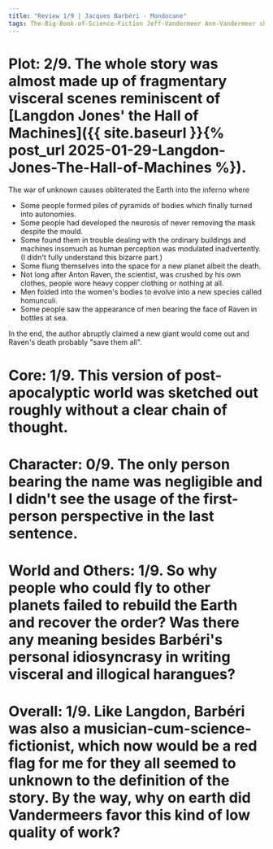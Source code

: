 ```yaml
---
title: "Review 1/9 | Jacques Barbéri - Mondocane"
tags: The-Big-Book-of-Science-Fiction Jeff-Vandermeer Ann-Vandermeer short-story novelette science-fiction 1954- 1983
---
```






# Plot: 2/9. The whole story was almost made up of fragmentary visceral scenes reminiscent of [Langdon Jones' the Hall of Machines]({{ site.baseurl }}{% post_url 2025-01-29-Langdon-Jones-The-Hall-of-Machines %}).
The war of unknown causes obliterated the Earth into the inferno where 
+ Some people formed piles of pyramids of bodies which finally turned into autonomies.
+ Some people had developed the neurosis of never removing the mask despite the mould.
+ Some found them in trouble dealing with the ordinary buildings and machines insomuch as human perception was modulated inadvertently. (I didn't fully understand this bizarre part.)
+ Some flung themselves into the space for a new planet albeit the death.
+ Not long after Anton Raven, the scientist, was crushed by his own clothes, people wore heavy copper clothing or nothing at all.
+ Men folded into the women's bodies to evolve into a new species called homunculi.
+ Some people saw the appearance of men bearing the face of Raven in bottles at sea.

In the end, the author abruptly claimed a new giant would come out and Raven's death probably "save them all".





# Core: 1/9. This version of post-apocalyptic world was sketched out roughly without a clear chain of thought.



# Character: 0/9. The only person bearing the name was negligible and I didn't see the usage of the first-person perspective in the last sentence.



# World and Others: 1/9. So why people who could fly to other planets failed to rebuild the Earth and recover the order? Was there any meaning besides Barbéri's personal idiosyncrasy in writing visceral and illogical harangues?



# Overall: 1/9. Like Langdon, Barbéri was also a musician-cum-science-fictionist, which now would be a red flag for me for they all seemed to unknown to the definition of the story. By the way, why on earth did Vandermeers favor this kind of low quality of work?


